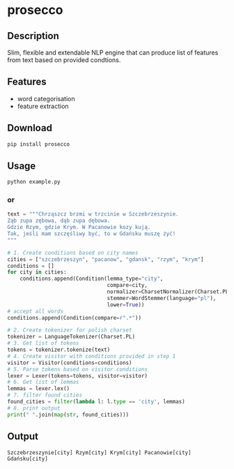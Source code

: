 prosecco
====

## Description

Slim, flexible and extendable NLP engine that can produce list of features 
from text based on provided condtions.  

## Features
- word categorisation
- feature extraction 

## Download
```bash
pip install prosecco
```
## Usage

```bash
python example.py
```

### or

```python
text = """Chrząszcz brzmi w trzcinie w Szczebrzeszynie.
Ząb zupa zębowa, dąb zupa dębowa.
Gdzie Rzym, gdzie Krym. W Pacanowie kozy kują.
Tak, jeśli mam szczęśliwy być, to w Gdańsku muszę żyć! 
"""

# 1. Create conditions based on city names
cities = ["szczebrzeszyn", "pacanow", "gdansk", "rzym", "krym"]
conditions = []
for city in cities:
    conditions.append(Condition(lemma_type="city",
                                compare=city,
                                normalizer=CharsetNormalizer(Charset.PL_EN),
                                stemmer=WordStemmer(language="pl"),
                                lower=True))
# accept all words
conditions.append(Condition(compare=r".*"))

# 2. Create tokenizer for polish charset
tokenizer = LanguageTokenizer(Charset.PL)
# 3. Get list of tokens
tokens = tokenizer.tokenize(text)
# 4. Create visitor with conditions provided in step 1
visitor = Visitor(conditions=conditions)
# 5. Parse tokens based on visitor conditions
lexer = Lexer(tokens=tokens, visitor=visitor)
# 6. Get list of lemmas
lemmas = lexer.lex()
# 7. filter found cities
found_cities = filter(lambda l: l.type == 'city', lemmas)
# 8. print output
print(" ".join(map(str, found_cities)))
```   

## Output
`Szczebrzeszynie[city] Rzym[city] Krym[city] Pacanowie[city] Gdańsku[city]`
